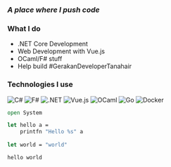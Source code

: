 ### _A place where I push code_

### What I do
- .NET Core Development
- Web Development with Vue.js
- OCaml/F# stuff
- Help build #GerakanDeveloperTanahair

### Technologies I use
![C#](https://img.shields.io/badge/-C%23-000000?style=flat&logo=c-sharp)
![F#](https://img.shields.io/badge/-F%23-000000?style=flat&logo=f-sharp)
![.NET](https://img.shields.io/badge/-.NET-000000?style=flat&logo=.net)
![Vue.js](https://img.shields.io/badge/-Vue.js-000000?style=flat&logo=vue.js)
![OCaml](https://img.shields.io/badge/-OCaml-000000?style=flat&logo=ocaml)
![Go](https://img.shields.io/badge/-Go-000000?style=flat&logo=go)
![Docker](https://img.shields.io/badge/-Docker-000000?style=flat&logo=docker)

```fsharp
open System

let hello a =
    printfn "Hello %s" a
    
let world = "world"

hello world
```
